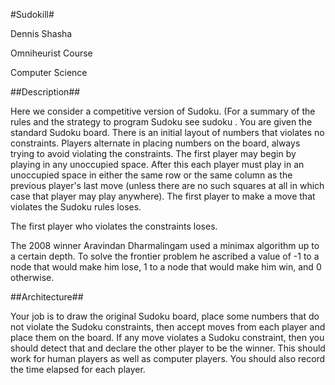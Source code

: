 #Sudokill#

Dennis Shasha

Omniheurist Course

Computer Science

##Description##

Here we consider a competitive version of Sudoku. (For a summary of the rules and the strategy to program Sudoku see sudoku . You are given the standard Sudoku board. There is an initial layout of numbers that violates no constraints. Players alternate in placing numbers on the board, always trying to avoid violating the constraints. The first player may begin by playing in any unoccupied space. After this each player must play in an unoccupied space in either the same row or the same column as the previous player's last move (unless there are no such squares at all in which case that player may play anywhere). The first player to make a move that violates the Sudoku rules loses.

The first player who violates the constraints loses.

The 2008 winner Aravindan Dharmalingam used a minimax algorithm up to a certain depth. To solve the frontier problem he ascribed a value of -1 to a node that would make him lose, 1 to a node that would make him win, and 0 otherwise.

##Architecture##

Your job is to draw the original Sudoku board, place some numbers that do not violate the Sudoku constraints, then accept moves from each player and place them on the board. If any move violates a Sudoku constraint, then you should detect that and declare the other player to be the winner. This should work for human players as well as computer players. You should also record the time elapsed for each player.